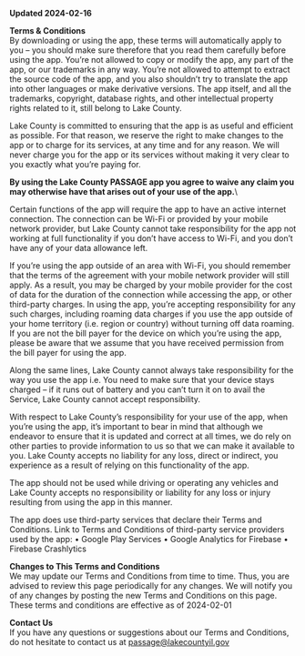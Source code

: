 **Updated 2024-02-16**

**Terms & Conditions**\
By downloading or using the app, these terms will automatically apply to you – you should make sure therefore that you read them carefully before using the app. You’re not allowed to copy or modify the app, any part of the app, or our trademarks in any way. You’re not allowed to attempt to extract the source code of the app, and you also shouldn’t try to translate the app into other languages or make derivative versions. The app itself, and all the trademarks, copyright, database rights, and other intellectual property rights related to it, still belong to Lake County.

Lake County is committed to ensuring that the app is as useful and efficient as possible. For that reason, we reserve the right to make changes to the app or to charge for its services, at any time and for any reason. We will never charge you for the app or its services without making it very clear to you exactly what you’re paying for.

**By using the Lake County PASSAGE app you agree to waive any claim you may otherwise have that arises out of your use of the app.**\

Certain functions of the app will require the app to have an active internet connection. The connection can be Wi-Fi or provided by your mobile network provider, but Lake County cannot take responsibility for the app not working at full functionality if you don’t have access to Wi-Fi, and you don’t have any of your data allowance left.

If you’re using the app outside of an area with Wi-Fi, you should remember that the terms of the agreement with your mobile network provider will still apply. As a result, you may be charged by your mobile provider for the cost of data for the duration of the connection while accessing the app, or other third-party charges. In using the app, you’re accepting responsibility for any such charges, including roaming data charges if you use the app outside of your home territory (i.e. region or country) without turning off data roaming. If you are not the bill payer for the device on which you’re using the app, please be aware that we assume that you have received permission from the bill payer for using the app.

Along the same lines, Lake County cannot always take responsibility for the way you use the app i.e. You need to make sure that your device stays charged – if it runs out of battery and you can’t turn it on to avail the Service, Lake County cannot accept responsibility.

With respect to Lake County’s responsibility for your use of the app, when you’re using the app, it’s important to bear in mind that although we endeavor to ensure that it is updated and correct at all times, we do rely on other parties to provide information to us so that we can make it available to you. Lake County accepts no liability for any loss, direct or indirect, you experience as a result of relying on this functionality of the app.

The app should not be used while driving or operating any vehicles and Lake County accepts no responsibility or liability for any loss or injury resulting from using the app in this manner.

The app does use third-party services that declare their Terms and Conditions.
Link to Terms and Conditions of third-party service providers used by the app:
•	Google Play Services
•	Google Analytics for Firebase
•	Firebase Crashlytics

**Changes to This Terms and Conditions**\
We may update our Terms and Conditions from time to time. Thus, you are advised to review this page periodically for any changes. We will notify you of any changes by posting the new Terms and Conditions on this page.
These terms and conditions are effective as of 2024-02-01

**Contact Us**\
If you have any questions or suggestions about our Terms and Conditions, do not hesitate to contact us at [passage@lakecountyil.gov](mailto:passage@lakecountyil.gov)

